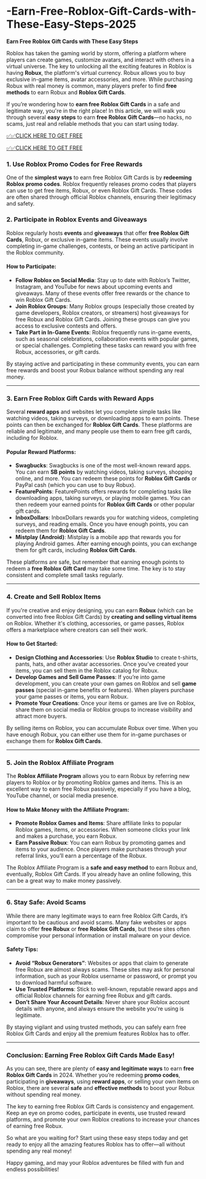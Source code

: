 # -Earn-Free-Roblox-Gift-Cards-with-These-Easy-Steps-2025

**Earn Free Roblox Gift Cards with These Easy Steps**

Roblox has taken the gaming world by storm, offering a platform where players can create games, customize avatars, and interact with others in a virtual universe. The key to unlocking all the exciting features in Roblox is having **Robux**, the platform's virtual currency. Robux allows you to buy exclusive in-game items, avatar accessories, and more. While purchasing Robux with real money is common, many players prefer to find **free methods** to earn Robux and **Roblox Gift Cards**.

If you’re wondering how to **earn free Roblox Gift Cards** in a safe and legitimate way, you're in the right place! In this article, we will walk you through several **easy steps** to earn **free Roblox Gift Cards**—no hacks, no scams, just real and reliable methods that you can start using today.

[✅✅CLICK HERE TO GET FREE](https://tinyurl.com/ycy7cnvj)

[✅✅CLICK HERE TO GET FREE](https://tinyurl.com/ycy7cnvj)

### 1. **Use Roblox Promo Codes for Free Rewards**

One of the **simplest ways** to earn free Roblox Gift Cards is by **redeeming Roblox promo codes**. Roblox frequently releases promo codes that players can use to get free items, Robux, or even Roblox Gift Cards. These codes are often shared through official Roblox channels, ensuring their legitimacy and safety.



### 2. **Participate in Roblox Events and Giveaways**

Roblox regularly hosts **events** and **giveaways** that offer **free Roblox Gift Cards**, Robux, or exclusive in-game items. These events usually involve completing in-game challenges, contests, or being an active participant in the Roblox community.

#### How to Participate:
- **Follow Roblox on Social Media**: Stay up to date with Roblox’s Twitter, Instagram, and YouTube for news about upcoming events and giveaways. Many of these events offer free rewards or the chance to win Roblox Gift Cards.
- **Join Roblox Groups**: Many Roblox groups (especially those created by game developers, Roblox creators, or streamers) host giveaways for free Robux and Roblox Gift Cards. Joining these groups can give you access to exclusive contests and offers.
- **Take Part in In-Game Events**: Roblox frequently runs in-game events, such as seasonal celebrations, collaboration events with popular games, or special challenges. Completing these tasks can reward you with free Robux, accessories, or gift cards.

By staying active and participating in these community events, you can earn free rewards and boost your Robux balance without spending any real money.

---

### 3. **Earn Free Roblox Gift Cards with Reward Apps**

Several **reward apps** and websites let you complete simple tasks like watching videos, taking surveys, or downloading apps to earn points. These points can then be exchanged for **Roblox Gift Cards**. These platforms are reliable and legitimate, and many people use them to earn free gift cards, including for Roblox.

#### Popular Reward Platforms:
- **Swagbucks**: Swagbucks is one of the most well-known reward apps. You can earn **SB points** by watching videos, taking surveys, shopping online, and more. You can redeem these points for **Roblox Gift Cards** or PayPal cash (which you can use to buy Robux).
- **FeaturePoints**: FeaturePoints offers rewards for completing tasks like downloading apps, taking surveys, or playing mobile games. You can then redeem your earned points for **Roblox Gift Cards** or other popular gift cards.
- **InboxDollars**: InboxDollars rewards you for watching videos, completing surveys, and reading emails. Once you have enough points, you can redeem them for **Roblox Gift Cards**.
- **Mistplay (Android)**: Mistplay is a mobile app that rewards you for playing Android games. After earning enough points, you can exchange them for gift cards, including **Roblox Gift Cards**.

These platforms are safe, but remember that earning enough points to redeem a **free Roblox Gift Card** may take some time. The key is to stay consistent and complete small tasks regularly.

---

### 4. **Create and Sell Roblox Items**

If you're creative and enjoy designing, you can earn **Robux** (which can be converted into free Roblox Gift Cards) by **creating and selling virtual items** on Roblox. Whether it's clothing, accessories, or game passes, Roblox offers a marketplace where creators can sell their work.

#### How to Get Started:
- **Design Clothing and Accessories**: Use **Roblox Studio** to create t-shirts, pants, hats, and other avatar accessories. Once you’ve created your items, you can sell them in the Roblox catalog for Robux.
- **Develop Games and Sell Game Passes**: If you’re into game development, you can create your own games on Roblox and sell **game passes** (special in-game benefits or features). When players purchase your game passes or items, you earn Robux.
- **Promote Your Creations**: Once your items or games are live on Roblox, share them on social media or Roblox groups to increase visibility and attract more buyers.

By selling items on Roblox, you can accumulate Robux over time. When you have enough Robux, you can either use them for in-game purchases or exchange them for **Roblox Gift Cards**.

---

### 5. **Join the Roblox Affiliate Program**

The **Roblox Affiliate Program** allows you to earn Robux by referring new players to Roblox or by promoting Roblox games and items. This is an excellent way to earn free Robux passively, especially if you have a blog, YouTube channel, or social media presence.

#### How to Make Money with the Affiliate Program:
- **Promote Roblox Games and Items**: Share affiliate links to popular Roblox games, items, or accessories. When someone clicks your link and makes a purchase, you earn Robux.
- **Earn Passive Robux**: You can earn Robux by promoting games and items to your audience. Once players make purchases through your referral links, you’ll earn a percentage of the Robux.

The Roblox Affiliate Program is a **safe and easy method** to earn Robux and, eventually, Roblox Gift Cards. If you already have an online following, this can be a great way to make money passively.

---

### 6. **Stay Safe: Avoid Scams**

While there are many legitimate ways to earn free Roblox Gift Cards, it’s important to be cautious and avoid scams. Many fake websites or apps claim to offer **free Robux** or **free Roblox Gift Cards**, but these sites often compromise your personal information or install malware on your device.

#### Safety Tips:
- **Avoid “Robux Generators”**: Websites or apps that claim to generate free Robux are almost always scams. These sites may ask for personal information, such as your Roblox username or password, or prompt you to download harmful software.
- **Use Trusted Platforms**: Stick to well-known, reputable reward apps and official Roblox channels for earning free Robux and gift cards.
- **Don’t Share Your Account Details**: Never share your Roblox account details with anyone, and always ensure the website you're using is legitimate.

By staying vigilant and using trusted methods, you can safely earn free Roblox Gift Cards and enjoy all the premium features Roblox has to offer.

---

### Conclusion: Earning Free Roblox Gift Cards Made Easy!

As you can see, there are plenty of **easy and legitimate ways** to earn **free Roblox Gift Cards** in 2024. Whether you’re redeeming **promo codes**, participating in **giveaways**, using **reward apps**, or selling your own items on Roblox, there are several **safe** and **effective methods** to boost your Robux without spending real money.

The key to earning free Roblox Gift Cards is consistency and engagement. Keep an eye on promo codes, participate in events, use trusted reward platforms, and promote your own Roblox creations to increase your chances of earning free Robux.

So what are you waiting for? Start using these easy steps today and get ready to enjoy all the amazing features Roblox has to offer—all without spending any real money!

Happy gaming, and may your Roblox adventures be filled with fun and endless possibilities!
